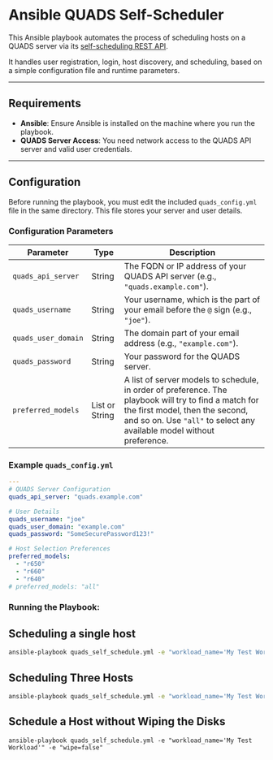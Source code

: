 # Ansible QUADS Self-Scheduler

This Ansible playbook automates the process of scheduling hosts on a QUADS server via its [self-scheduling REST API](https://github.com/redhat-performance/quads/blob/latest/docs/quads-self-schedule.md).

It handles user registration, login, host discovery, and scheduling, based on a simple configuration file and runtime parameters.

---
## Requirements

* **Ansible**: Ensure Ansible is installed on the machine where you run the playbook.
* **QUADS Server Access**: You need network access to the QUADS API server and valid user credentials.

---
## Configuration

Before running the playbook, you must edit the included `quads_config.yml` file in the same directory. This file stores your server and user details.

### Configuration Parameters

| Parameter          | Type          | Description                                                                                                                                                               |
| ------------------ | ------------- | ------------------------------------------------------------------------------------------------------------------------------------------------------------------------- |
| `quads_api_server` | String        | The FQDN or IP address of your QUADS API server (e.g., `"quads.example.com"`).                                                                                             |
| `quads_username`   | String        | Your username, which is the part of your email before the `@` sign (e.g., `"joe"`).                                                                                       |
| `quads_user_domain`| String        | The domain part of your email address (e.g., `"example.com"`).                                                                                                              |
| `quads_password`   | String        | Your password for the QUADS server.                                                                                                                                       |
| `preferred_models` | List or String| A list of server models to schedule, in order of preference. The playbook will try to find a match for the first model, then the second, and so on. Use `"all"` to select any available model without preference. |

### Example `quads_config.yml`

```yaml
---
# QUADS Server Configuration
quads_api_server: "quads.example.com"

# User Details
quads_username: "joe"
quads_user_domain: "example.com"
quads_password: "SomeSecurePassword123!"

# Host Selection Preferences
preferred_models:
  - "r650"
  - "r660"
  - "r640"
# preferred_models: "all"
```
### Running the Playbook:

## Scheduling a single host
```bash
ansible-playbook quads_self_schedule.yml -e "workload_name='My Test Workload'"
```

## Scheduling Three Hosts
```bash
ansible-playbook quads_self_schedule.yml -e "workload_name='My Test Workload'" -e "num_hosts='3'"
```

## Schedule a Host without Wiping the Disks
```
ansible-playbook quads_self_schedule.yml -e "workload_name='My Test Workload'" -e "wipe=false"
```
